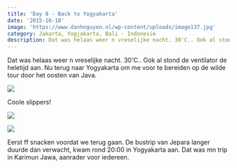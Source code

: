 ```yaml
---
title: 'Day 8 - Back to Yogyakarta'
date: '2015-10-18'
image: 'https://www.danhnguyen.nl/wp-content/uploads/image137.jpg'
category: Jakarta, Yogjakarta, Bali - Indonesie
description: Dat was helaas weer n vreselijke nacht. 30'C.. Ook al stond de ventilator de heletijd aan. Nu terug naar Yogyakarta...
---
```


Dat was helaas weer n vreselijke nacht. 30'C.. Ook al stond de ventilator de heletijd aan. Nu terug naar Yogyakarta om me voor te bereiden op de wilde tour door het oosten van Java.

![](https://www.danhnguyen.nl/wp-content/uploads/image114-1024x576.jpg)

Coole slippers!

![](https://www.danhnguyen.nl/wp-content/uploads/image116-1024x576.jpg)

![](https://www.danhnguyen.nl/wp-content/uploads/image118-1024x576.jpg)

Eerst ff snacken voordat we terug gaan.
De bustrip van Jepara langer duurde dan verwacht, kwam rond 20:00 in Yogyakarta aan. Dat was mn trip in Karimun Jawa, aanrader voor iedereen.
